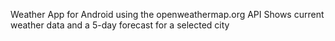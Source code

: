 Weather App for Android using the openweathermap.org API
Shows current weather data and a 5-day forecast for a selected city
